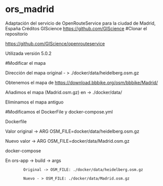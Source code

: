# ors_madrid
Adaptación del servicio de OpenRouteService para la ciudad de Madrid, España
Créditos GIScience https://github.com/GIScience
#Clonar el repositorio

https://github.com/GIScience/openrouteservice

Utilizada versión 5.0.2

#Modificar el mapa

Dirección del mapa original - > ./docker/data/heidelberg.osm.gz 

Obtenemos el mapa de https://download.bbbike.org/osm/bbbike/Madrid/

Añadimos el mapa (Madrid.osm.gz) en -> ./docker/data/

Eliminamos el mapa antiguo

#Modificamos el DockerFile y docker-compose.yml

Dockerfile

Valor original -> ARG OSM_FILE=docker/data/heidelberg.osm.gz

Nuevo valor -> ARG OSM_FILE=docker/data/Madrid.osm.gz


docker-compose

En ors-app -> build -> args
			
			Original -> OSM_FILE: ./docker/data/heidelberg.osm.gz

			Nuevo - > OSM_FILE: ./docker/data/Madrid.osm.gz